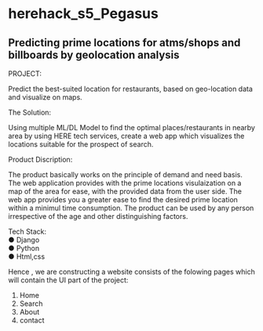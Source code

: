 # herehack_s5_Pegasus
## Predicting prime locations for atms/shops and billboards by geolocation analysis


PROJECT:

Predict the best-suited location for restaurants, based on geo-location data and visualize on maps.

The Solution:

Using multiple ML/DL Model to find the optimal places/restaurants in nearby area by using HERE tech services, create a web app which visualizes the locations suitable
for the prospect of search.

Product Discription:

The product basically works on the principle of demand and need basis. The web application provides with the prime locations visulaization on a map of the area for ease, with the provided data from the user side. The web app provides you a greater ease to find the desired prime location within a minimul time consumption. The product can be used by any person irrespective of the age and other distinguishing factors.

Tech Stack:  
        ● Django      
        ● Python       
        ● Html,css  
        
Hence , we are constructing a website consists of the folowing pages which will contain the UI part of the project: 
1) Home 
2) Search 
3) About 
4) contact


